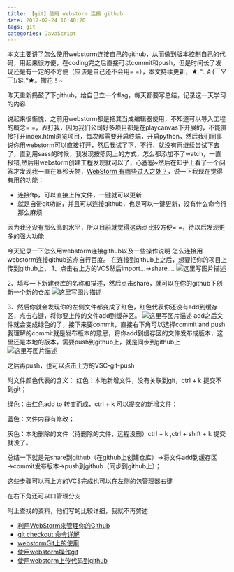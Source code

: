 ```yaml
---
title: 【git】使用 webstorm 连接 github
date: 2017-02-24 10:40:20
tags: git
categories: JavaScript
---
```

本文主要讲了怎么使用webstorm连接自己的github，从而做到版本控制自己的代码，用起来很方便，在coding完之后直接可以commit和push，但是时间长了发现还是有一定的不方便（应该是自己还不会用= =），本文持续更新，*★,°*:.☆\(￣▽￣)/$:*.°★*。撒花！~
<!--more-->
昨天重新捣鼓了下github，给自己立一个flag，每天都要写总结，记录这一天学习的内容

说起来很惭愧，之前用webstorm都是把其当成编辑器使用，不知道可以导入工程的概念= =，表打我，因为我们公司好多项目都是在playcanvas下开展的，不能直接打开index.html浏览项目，每次都需要开启终端，开启python，然后我们同事说你用webstorm可以直接打开，然后我试了下，不行，就没有再继续尝试下去了，直到用sass的时候，我发现按照网上的方式，怎么都添加不了watch，一直报错,然后用webstorm创建工程发现就可以了，心塞塞~然后在知乎上看了一个问答才发现我一直在暴殄天物，[WebStorm 有哪些过人之处？](https://www.zhihu.com/question/20936155)，说一下我现在觉得有用的功能：
 

 - 连接ftp，可以直接上传文件，一键就可以更新
 - 就是自带git功能，并且可以连接github，也是可以一键更新，没有什么命令行那么麻烦

因为我还没有那么高的水平，所以目前就觉得这两点比较方便= =，待以后发现更多的强大功能

今天记录一下怎么用webstorm连接github以及一些操作说明
怎么连接用webstorm连接github这点自行百度。
在连接到github上之后，想要把你的项目上传到github上，
1、点击右上方的VCS然后import...→share....
![这里写图片描述](http://img.blog.csdn.net/20170224184547396?watermark/2/text/aHR0cDovL2Jsb2cuY3Nkbi5uZXQvc3Vuc2hpbmU5NDAzMjY=/font/5a6L5L2T/fontsize/400/fill/I0JBQkFCMA==/dissolve/70/gravity/SouthEast)

2、填写一下新建仓库的名称和描述，然后点击share，就可以在你的github下创新一个新的仓库
![这里写图片描述](http://img.blog.csdn.net/20170224184718834?watermark/2/text/aHR0cDovL2Jsb2cuY3Nkbi5uZXQvc3Vuc2hpbmU5NDAzMjY=/font/5a6L5L2T/fontsize/400/fill/I0JBQkFCMA==/dissolve/70/gravity/SouthEast)

3、然后你就会发现你的左侧文件都变成了红色，红色代表你还没有add到缓存区，点击右键，将你要上传的文件add到缓存区。
![这里写图片描述](http://images2015.cnblogs.com/blog/1004353/201608/1004353-20160815113925453-1269489073.png)
add之后文件就会变成绿色的了，接下来要commit，直接右下角可以选择commit and push我理解的commit就是发布版本的意思，将你add到缓存区的文件发布成版本，这里还是本地的版本，需要push到github上，就是同步到github上
![这里写图片描述](http://img.blog.csdn.net/20170224185234305?watermark/2/text/aHR0cDovL2Jsb2cuY3Nkbi5uZXQvc3Vuc2hpbmU5NDAzMjY=/font/5a6L5L2T/fontsize/400/fill/I0JBQkFCMA==/dissolve/70/gravity/SouthEast)

之后再push，也可以点击上方的VSC-git-push

附文件颜色代表的含义：
红色：本地新增文件，没有关联到git，ctrl + k 提交不到git；

绿色：由红色add to 转变而成，ctrl + k 可以提交的新增文件；

蓝色：文件内容有修改；

灰色：本地删除的文件（待删除的文件，远程没删）ctrl + k ,ctrl + shift + k 提交就没了。

总结一下就是先share到github（在github上创建仓库）→将文件add到缓存区→commit发布版本→push到github（同步到github上）；

这些步骤可以再上方的VCS完成也可以在左侧的包管理器右键

在右下角还可以口管理分支

附上查找的资料，他们写的比较详细，我就不再赘述
 - [利用WebStorm来管理你的Github](http://www.cnblogs.com/liulinjie/p/5708149.html)
 - [git checkout 命令详解](http://www.tuicool.com/articles/A3Mn6f)
 - [webstormGit上的使用](http://www.cnblogs.com/zhaoxiu/p/5772466.html)
 - [使用webstorm操作git](http://www.cnblogs.com/jinguangguo/p/4868152.html)
 - [使用webstorm上传代码到github](http://www.cnblogs.com/vanstrict/p/5677716.html)
